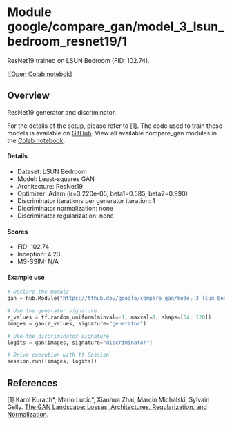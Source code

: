 # Module google/compare_gan/model_3_lsun_bedroom_resnet19/1
ResNet19 trained on LSUN Bedroom (FID: 102.74).

<!-- module-type: image-generator -->
<!-- asset-path: legacy -->
<!-- network-architecture: ResNet19 -->
<!-- dataset: LSUN Bedroom -->
<!-- fine-tunable: false -->
<!-- format: hub -->


[![Open Colab notebok]](https://colab.research.google.com/github/google/compare_gan/blob/v2/compare_gan/src/tfhub_models.ipynb)

## Overview

ResNet19 generator and discriminator.

For the details of the setup, please refer to [1].
The code used to train these models is available on
[GitHub](https://github.com/google/compare_gan).
View all available compare_gan modules in the [Colab notebook](https://colab.research.google.com/github/google/compare_gan/blob/v2/compare_gan/src/tfhub_models.ipynb).

#### Details

* Dataset: LSUN Bedroom
* Model: Least-squares GAN
* Architecture: ResNet19
* Optimizer: Adam (lr=3.220e-05, beta1=0.585, beta2=0.990)
* Discriminator iterations per generator iteration: 1
* Discriminator normalization: none
* Discriminator regularization: none

#### Scores

* FID: 102.74
* Inception: 4.23
* MS-SSIM: N/A

#### Example use
```python
# Declare the module
gan = hub.Module("https://tfhub.dev/google/compare_gan/model_3_lsun_bedroom_resnet19/1")

# Use the generator signature
z_values = tf.random_uniform(minval=-1, maxval=1, shape=[64, 128])
images = gan(z_values, signature="generator")

# Use the discriminator signature
logits = gan(images, signature="discriminator")

# Drive execution with tf.Session
session.run([images, logits])
```

## References

[1] Karol Kurach*, Mario Lucic*, Xiaohua Zhai, Marcin Michalski, Sylvain Gelly.
[The GAN Landscape: Losses, Architectures, Regularization, and Normalization](https://arxiv.org/abs/1807.04720).
